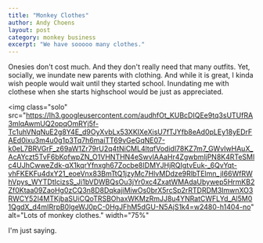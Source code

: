 ```yaml
---
title: "Monkey Clothes"
author: Andy Choens
layout: post
category: monkey business
excerpt: "We have sooooo many clothes."
---
```


Onesies don't cost much. And they don't really need that many
outfits. Yet, socially, we inundate new parents with clothing. And
while it is great, I kinda wish people would wait until they started
school. Inundating me with clothese when she starts highschool would
be just as appreciated.

<img
 class="solo"
 src="https://lh3.googleusercontent.com/audhfOt_KUBcDIQEe9tq3sUTUfRA3mlqAwmUQ2opqOmRYj5f-Tc1uhVNqNuE2g8Y4E_d9OyXvbLx53XKIXeXisU7fTJYfb8eAd0pLEy18yEDrFAEd0ixu3m4u0g1p3Tq7h6maiTT69vGeGqNE07-k0eL7BRVGrF_z69aW1Zr79rU2q4tNiCML4ltqfVodidl78KZ7m7_GWvIwHAuX_AcAYczt5TvF6bKofwpZN_O1VHNTHN4eSwvlAAaHr4ZgwbmljPN8K4RTeSMlc4UJhCwweZdk-qX1kqrYfnxgh67Zocbe8IDMYJHjRQIgtvEuk-_6QvYqt-vhFKEKFu4dxY21_eoeVnx83BmTtQ1jzyMc7HlvMDdze9RlbTElmn_jI66WfRWhVpys_WYTDtIcizsS_Ji1bVDWBQsOu3jYr0xc4ZxatWMAdaUbywep5HrmKB2Zf0Ktaa09ZaoHg0zCQ3n8D8DqkajiMiwOs0brX5rcSp2rRTDRDM3ImwnXO3RWCY52l4MTKjbaSUiCQoTRSBOhaxWKMzRmJJ8u4YNRatCWFLYd_Al5M01QgdX_d4mIRrpB0lgeWJ0pC-0HgJFhM5dGU-N5AjS1k4=w2480-h1404-no"
 alt="Lots of monkey clothes."
 width="75%"
>

I'm just saying.
